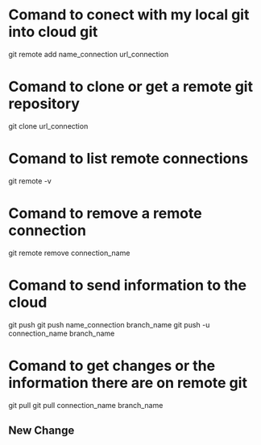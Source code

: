 # Comand to conect with my local git into cloud git

git remote add name_connection url_connection


# Comand to clone or get a remote git repository

git clone url_connection

# Comand to list remote connections

git remote -v

# Comand to remove a remote connection

git remote remove connection_name

# Comand to send information to the cloud

git push
git push name_connection branch_name
git push -u connection_name branch_name

# Comand to get changes or the information there are on remote git

git pull 
git pull connection_name branch_name

## New Change